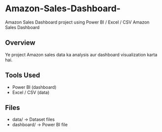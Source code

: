 # Amazon-Sales-Dashboard-
Amazon Sales Dashboard project using Power BI / Excel / CSV
Amazon Sales Dashboard

## Overview
Ye project Amazon sales data ka analysis aur dashboard visualization karta hai.

## Tools Used
- Power BI (dashboard)
- Excel / CSV (data)

## Files
- data/ → Dataset files
- dashboard/ → Power BI file
